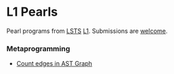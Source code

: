 # L1 Pearls
Pearl programs from [LSTS](https://github.com/andrew-johnson-4/LSTS) [L1](https://andrew-johnson-4.github.io/lsts-tutorial/). Submissions are [welcome](https://github.com/andrew-johnson-4/L1Pearls/blob/main/CONTRIBUTING.md).

### Metaprogramming

- [Count edges in AST Graph](https://github.com/andrew-johnson-4/L1Pearls/blob/main/ast_graph_edge_count.tlc)
